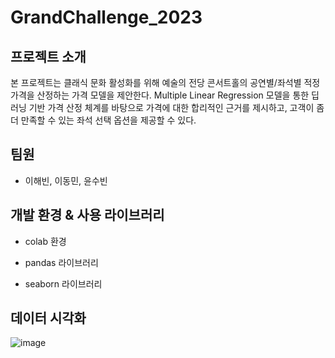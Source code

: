 # GrandChallenge_2023
## 프로젝트 소개
본 프로젝트는 클래식 문화 활성화를 위해 예술의 전당 콘서트홀의 공연별/좌석별 적정 가격을 산정하는 가격 모델을 제안한다. Multiple Linear Regression 모델을 통한 딥러닝 기반 가격 산정 체계를 바탕으로 가격에 대한 합리적인 근거를 제시하고, 고객이 좀 더 만족할 수 있는 좌석 선택 옵션을 제공할 수 있다.

## 팀원
- 이해빈, 이동민, 윤수빈

## 개발 환경 & 사용 라이브러리
- colab 환경

- pandas 라이브러리

- seaborn 라이브러리

## 데이터 시각화
![image](https://github.com/y00ns/GrandChallenge_2023/assets/104632673/51d591d6-b870-4706-ab0b-e02e352839c4)
